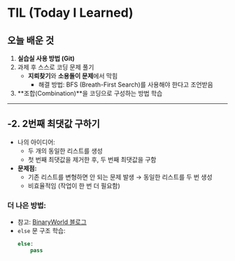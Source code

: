 # TIL (Today I Learned)

## 오늘 배운 것
1. **실습실 사용 방법 (Git)**
2. 과제 후 스스로 코딩 문제 풀기  
   - **지뢰찾기**와 **소용돌이 문제**에서 막힘
     - 해결 방법: BFS (Breath-First Search)를 사용해야 한다고 조언받음
3. **조합(Combination)**을 코딩으로 구성하는 방법 학습

---

## -2. 2번째 최댓값 구하기
- 나의 아이디어:
  - 두 개의 동일한 리스트를 생성
  - 첫 번째 최댓값을 제거한 후, 두 번째 최댓값을 구함
- **문제점:**
  - 기존 리스트를 변형하면 안 되는 문제 발생 → 동일한 리스트를 두 번 생성
  - 비효율적임 (작업이 한 번 더 필요함)

### 더 나은 방법:
- 참고: [BinaryWorld 블로그](https://binaryworld.tistory.com/26)  
- `else` 문 구조 학습:  
  ```python
  else:
      pass





